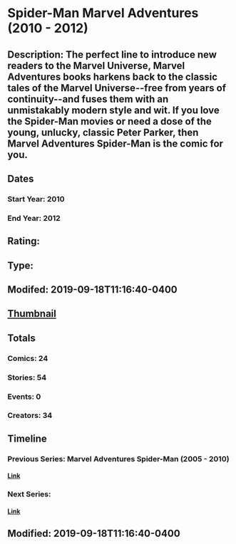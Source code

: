 # Spider-Man Marvel Adventures (2010 - 2012)
## Description: The perfect line to introduce new readers to the Marvel Universe, Marvel Adventures books harkens back to the classic tales of the Marvel Universe--free from years of continuity--and fuses them with an unmistakably modern style and wit. If you love the Spider-Man movies or need a dose of the young, unlucky, classic Peter Parker, then Marvel Adventures Spider-Man is the comic for you.
## Dates
### Start Year: 2010
### End Year: 2012
## Rating: 
## Type: 
## Modifed: 2019-09-18T11:16:40-0400
## [Thumbnail](http://i.annihil.us/u/prod/marvel/i/mg/3/40/56c5f43b52640.jpg)
## Totals
### Comics: 24
### Stories: 54
### Events: 0
### Creators: 34
## Timeline
### Previous Series: Marvel Adventures Spider-Man (2005 - 2010)
#### [Link](http://gateway.marvel.com/v1/public/series/866)
### Next Series: 
#### [Link]()
## Modified: 2019-09-18T11:16:40-0400